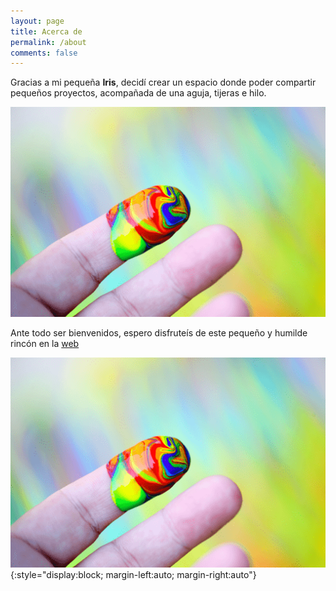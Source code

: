 ```yaml
---
layout: page
title: Acerca de
permalink: /about
comments: false
---
```



Gracias a mi pequeña **Iris**, decidí crear un espacio donde poder compartir pequeños proyectos, acompañada de una aguja, tijeras e hilo.

![Avatar](/assets/images/avatar.png)

Ante todo ser bienvenidos, espero disfruteís de este pequeño y humilde rincón en la <a target="_blank" href="https://github.com/Lordpedal/rincondeiris" class="btn btn-success">web <i class="fab fa-github"></i></a>

![Avatar](/assets/images/avatar.png){:style="display:block; margin-left:auto; margin-right:auto"}

